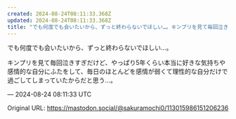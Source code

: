 ```yaml
---
created: 2024-08-24T08:11:33.368Z
updated: 2024-08-24T08:11:33.368Z
title: "でも何度でも会いたいから、ずっと終わらないでほしい…。キンプリを見て毎回泣きすぎだけど、やっぱり5年くらい本当に好きな気持ちや感情的な自分にふたをして、毎日のほ[...]"
---
```


<p>でも何度でも会いたいから、ずっと終わらないでほしい…。</p><p>キンプリを見て毎回泣きすぎだけど、やっぱり5年くらい本当に好きな気持ちや感情的な自分にふたをして、毎日のほとんどを感情が弱くて理性的な自分だけで過ごしてしまっていたからだと思う…。</p>

&mdash; 2024-08-24 08:11:33 UTC

Original URL: https://mastodon.social/@sakuramochi0/113015986151206236
